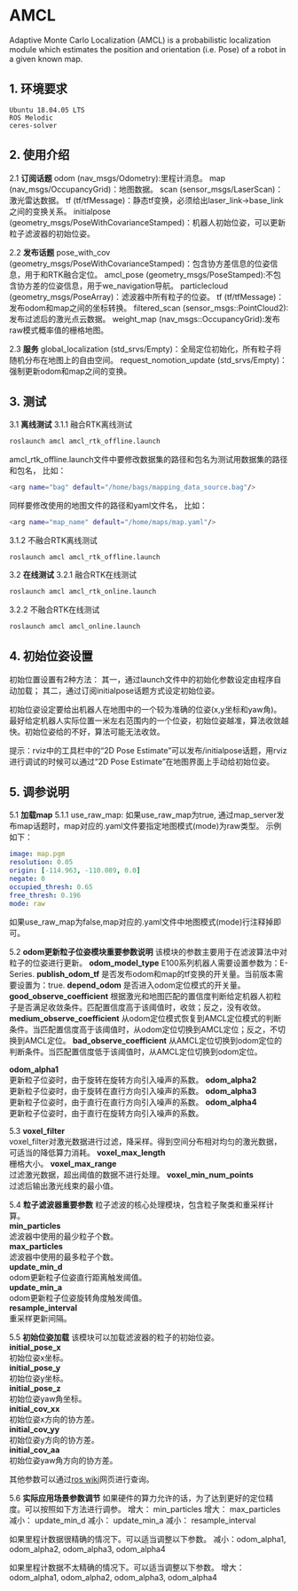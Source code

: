 # AMCL
Adaptive Monte Carlo Localization (AMCL) is a probabilistic localization module which estimates the position and orientation (i.e. Pose) of a robot in a given known map.


## 1. 环境要求
```
Ubuntu 18.04.05 LTS
ROS Melodic
ceres-solver
```

## 2. 使用介绍
2.1 **订阅话题**
odom (nav_msgs/Odometry):里程计消息。
map (nav_msgs/OccupancyGrid)：地图数据。
scan (sensor_msgs/LaserScan)：激光雷达数据。
tf (tf/tfMessage)：静态tf变换，必须给出laser_link->base_link之间的变换关系。
initialpose (geometry_msgs/PoseWithCovarianceStamped)：机器人初始位姿，可以更新粒子滤波器的初始位姿。

2.2 **发布话题**
pose_with_cov (geometry_msgs/PoseWithCovarianceStamped)：包含协方差信息的位姿信息，用于和RTK融合定位。
amcl_pose (geometry_msgs/PoseStamped):不包含协方差的位姿信息，用于we_navigation导航。
particlecloud (geometry_msgs/PoseArray)：滤波器中所有粒子的位姿。
tf (tf/tfMessage)：发布odom和map之间的坐标转换。
filtered_scan (sensor_msgs::PointCloud2):发布过滤后的激光点云数据。
weight_map (nav_msgs::OccupancyGrid):发布raw模式概率值的栅格地图。

2.3 **服务**
global_localization (std_srvs/Empty)：全局定位初始化，所有粒子将随机分布在地图上的自由空间。
request_nomotion_update (std_srvs/Empty)：强制更新odom和map之间的变换。

## 3. 测试
3.1 **离线测试**
3.1.1 融合RTK离线测试
```sh
roslaunch amcl amcl_rtk_offline.launch
```
amcl_rtk_offline.launch文件中要修改数据集的路径和包名为测试用数据集的路径和包名，
比如：
```sh
<arg name="bag" default="/home/bags/mapping_data_source.bag"/>
```
同样要修改使用的地图文件的路径和yaml文件名，
比如：
```sh
<arg name="map_name" default="/home/maps/map.yaml"/>
```
3.1.2 不融合RTK离线测试
```
roslaunch amcl amcl_rtk_offline.launch
```
3.2 **在线测试**
3.2.1 融合RTK在线测试
```sh
roslaunch amcl amcl_rtk_online.launch
```
3.2.2 不融合RTK在线测试
```sh
roslaunch amcl amcl_online.launch
```
## 4. 初始位姿设置
初始位置设置有2种方法：
其一，通过launch文件中的初始化参数设定由程序自动加载；
其二，通过订阅initialpose话题方式设定初始位姿。

初始位姿设定要给出机器人在地图中的一个较为准确的位姿(x,y坐标和yaw角)。最好给定机器人实际位置一米左右范围内的一个位姿，初始位姿越准，算法收敛越快。初始位姿给的不好，算法可能无法收敛。

提示：rviz中的工具栏中的“2D Pose Estimate”可以发布/initialpose话题，用rviz进行调试的时候可以通过“2D Pose Estimate”在地图界面上手动给初始位姿。

## 5. 调参说明
5.1 **加载map**
  5.1.1 use_raw_map: 
如果use_raw_map为true, 通过map_server发布map话题时，map对应的.yaml文件要指定地图模式(mode)为raw类型。
示例如下：
```yaml
image: map.pgm
resolution: 0.05
origin: [-114.963, -110.089, 0.0]
negate: 0
occupied_thresh: 0.65
free_thresh: 0.196
mode: raw
```
如果use_raw_map为false,map对应的.yaml文件中地图模式(mode)行注释掉即可。

5.2 **odom更新粒子位姿模块重要参数说明**
  该模块的参数主要用于在滤波算法中对粒子的位姿进行更新。
**odom_model_type**
  E100系列机器人需要设置参数为：E-Series.
**publish_odom_tf**
  是否发布odom和map的tf变换的开关量。当前版本需要设置为：true.
**depend_odom**
  是否进入odom定位模式的开关量。
**good_observe_coefficient**
  根据激光和地图匹配的置信度判断给定机器人初粒子是否满足收敛条件。匹配置信度高于该阈值时，收敛；反之，没有收敛。
**medium_observe_coefficient**
  从odom定位模式恢复到AMCL定位模式的判断条件。当匹配置信度高于该阈值时，从odom定位切换到AMCL定位；反之，不切换到AMCL定位。
**bad_observe_coefficient**
  从AMCL定位切换到odom定位的判断条件。当匹配置信度低于该阈值时，从AMCL定位切换到odom定位。

**odom_alpha1**  
  更新粒子位姿时，由于旋转在旋转方向引入噪声的系数。
**odom_alpha2**  
  更新粒子位姿时，由于旋转在直行方向引入噪声的系数。
**odom_alpha3**  
  更新粒子位姿时，由于直行在直行方向引入噪声的系数。
**odom_alpha4**  
  更新粒子位姿时，由于直行在旋转方向引入噪声的系数。

5.3 **voxel_filter**  
  voxel_filter对激光数据进行过滤，降采样。得到空间分布相对均匀的激光数据，可适当的降低算力消耗。
  **voxel_max_length**  
    栅格大小。
  **voxel_max_range**  
    过滤激光数据，超出阈值的数据不进行处理。
  **voxel_min_num_points**  
    过滤后输出激光线束的最小值。

5.4 **粒子滤波器重要参数**
  粒子滤波的核心处理模块，包含粒子聚类和重采样计算。  
  **min_particles**  
    滤波器中使用的最少粒子个数。  
  **max_particles**  
    滤波器中使用的最多粒子个数。  
  **update_min_d**  
    odom更新粒子位姿直行距离触发阈值。  
  **update_min_a**  
    odom更新粒子位姿旋转角度触发阈值。  
  **resample_interval**  
    重采样更新间隔。

5.5 **初始位姿加载**
  该模块可以加载滤波器的粒子的初始位姿。  
  **initial_pose_x**  
    初始位姿x坐标。  
  **initial_pose_y**  
    初始位姿y坐标。  
  **initial_pose_z**  
    初始位姿yaw角坐标。  
  **initial_cov_xx**  
    初始位姿x方向的协方差。  
  **initial_cov_yy**  
    初始位姿y方向的协方差。  
  **initial_cov_aa**  
    初始位姿yaw角方向的协方差。  

其他参数可以通过[ros wiki](http://wiki.ros.org/amcl)网页进行查询。

5.6 **实际应用场景参数调节**
如果硬件的算力允许的话，为了达到更好的定位精度。可以按照如下方法进行调参。
增大： min_particles 
增大： max_particles
减小： update_min_d
减小： update_min_a
减小： resample_interval

如果里程计数据很精确的情况下。可以适当调整以下参数。
减小：odom_alpha1, odom_alpha2, odom_alpha3, odom_alpha4

如果里程计数据不太精确的情况下。可以适当调整以下参数。
增大：odom_alpha1, odom_alpha2, odom_alpha3, odom_alpha4